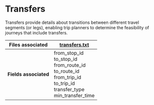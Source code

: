 # Transfers

<div class="grid" markdown>

Transfers provide details about transitions between different travel segments (or legs), enabling trip planners to determine the feasibility of journeys that include transfers.

| Files associated      | [transfers.txt](/schedule/reference/#transferstxt)                                                                                                                  |
|-----------------------|--------------------------------------------------------------------------------------------------------------------------------|
| **Fields associated** | from_stop_id<br>to_stop_id<br>from_route_id<br>to_route_id<br>from_trip_id<br>to_trip_id<br>transfer_type<br>min_transfer_time |

</div>
